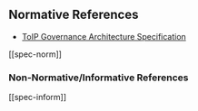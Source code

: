 ## Normative References

[//]: # (Pandoc Formatting Macros)

[//]: # (# Normative References)

[//]: # (::: { #nrm:pdf2 .normref label="ISO 32000-2" })

[//]: # (ISO 32000-2, *Document management --- Portable Document Format --- Part 2: PDF 2.0*)

[//]: # (:::)

* [ToIP Governance Architecture Specification](https://wiki.trustoverip.org/pages/viewpage.action?pageId=71241)


[[spec-norm]]

### Non-Normative/Informative References

[[spec-inform]]
